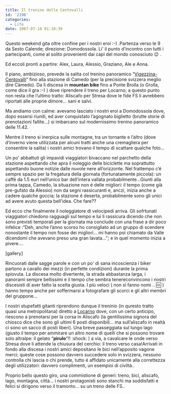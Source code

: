 ```yaml
---
title: Il trenino delle Centovalli
id: '2198'
categories:
  - Life
date: 2007-07-18 01:10:39
---
```


Questo weekend gita oltre confine per i nostri eroi :-) .Partenza verso le 9 da Sesto Calende; direzione: Domodossola. Li' il punto d’incontro con tutti i partecipanti, come al solito provenienti dai capi del mondo conosciuto 😉 .

Ed eccoli pronti a partire: Alex, Laura, Alessio, Graziano, Ale e Anna.

Il piano, ambizioso, prevede la salita col trenino panoramico “[Vigezzina-Centovalli](http://www.centovalli.ch/ "Centovalli")” fino alla stazione di Camedo (per la precisione svizzera meglio dire Càmedo). Da lì discesa in **mountan bike** fino a Ponte Brolla (o Grolla, come dice il gra :-) ) dove riprendere il treno per Locarno; a questo punto non resta che l’ultimo tratto: Aliscafo per Stresa dove le fide FS li avrebbero riportati alle proprie dimore… sani e salvi.

Ma andiamo con calme: avevamo lasciato i nostri eroi a Domodossola dove, dopo essersi riuniti, ed aver conquistato l’agognato biglietto (brutte storie di prenotazioni fallite…) si imbarcano sul modernissimo trenino panoramico delle 11.42.

Mentre il treno si inerpica sulle montagne, tra un tornante e l’altro (dove d’inverno viene utilizzata per alcuni tratti anche una cremagliera per consentire la salita) i nostri amici trovano il tempo di scattare qualche foto…

Un po' abbattuti gli impavidi viaggiatori bivaccano nel parchetto della stazione aspettando che apra il noleggio delle biciclette ma soprattutto aspettando buone notizie dalle nuvole nere all’orizzonte. Nel frattempo c’é sempre spazio per la fregatura della giornata (fortunatamente piccola): un caffé da 1.5 euri nell’unico bar dell’intera vallata probabilmente…Giunti alla prima tappa, Camedo, la situazione non é delle migliori: il tempo (come già pre-gufato da Alessio) non da segni rassicuranti e, anczi, inizia anche a cadere qualche goccia; la stazione é deserta, probabilmente sono gli unici ad avere avuto questa bell’idea. Che fare??

Ed ecco che finalmente il noleggiatore di velocipedi arriva. Gli sofrtunati viaggiatori chiedono ragguagli sul tempo e lui li rassicura dicendo che non sono previsti temporali per la giornata ma conclude con una frase a dir poco infelice :“Deh, anche l’anno scorso ho consigliato ad un gruppo di scendere nonostante il tempo non fosse dei migliori… mi hanno poi chiamato da Valle dicendomi che avevano preso una gran lavata…"; e in quel momento inizia a pivere….

\[gallery\]

Rincuorati dalle sagge parole e con un po' di sana incoscienza i biker partono a cavallo dei mezzi (in perfette condizioni) durante la prima spiovuta. La discesa molto divertente, la strada abbastanza larga, i panorami sempre bellissimi e il tempo che sembra tenereconvincono i nostri discesisti di aver fatto la scelta giusta. I più veloci ( non si fanno nomi .. 🆒 ) hanno tempo anche per soffermarsi a fotografare gli scorci e gli altri membri del gruppone…

I nostri stupefatti gitanti riprendono dunque il treninio (in quresto tratto quasi una metropolitana) diretto a [Locarno](http://www.locarno.ch "Locarno") dove, con un certo anticipo, riescono a prenotarsi per la corsa in Aliscafo (la gentilissima signora del chiosco dice che sono gli ultimi 6 posti disponibili… ma sull’aliscafo in realtà ci sono un sacco di posti liberi). Una breve passeggiata sul lungo lago (giusto il tempo per ammirare un altro nome di quelli che si possono trovare solo altralpe: il gelato “**pirulo**”!! :shock: ) a via, a cavalcare le onde verso Stresa dove li attende la chiusura del cerchio: il treno verso casa!Arrivati in fondo alla discesa i nostri amici depositano le bici nell’apposito vagone merci; queste cose possono davvero succedere solo in svizzera, nessuno controlla chi lascia o chi prende, tutto é affidato unicamente alla correttezza degli utilizzatori: davvero complimenti, un esempioi di civiltà..

Proprio bello questo giro, una commistione di generi: treno, bici, aliscafo, lago, montagna, città… i nostri protagonisti sono stanchi ma soddisfatti e felici si dirigono verso il tramonto… su un treno delle FS..
